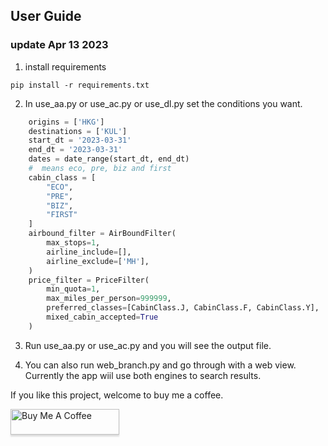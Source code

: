 ## User Guide
### update Apr 13 2023
1. install requirements
```
pip install -r requirements.txt
```
2. In use_aa.py or use_ac.py or use_dl.py set the conditions you want. 
```python
    origins = ['HKG']
    destinations = ['KUL']
    start_dt = '2023-03-31'
    end_dt = '2023-03-31'
    dates = date_range(start_dt, end_dt)
    #  means eco, pre, biz and first
    cabin_class = [
        "ECO",
        "PRE",
        "BIZ",
        "FIRST"
    ]
    airbound_filter = AirBoundFilter(
        max_stops=1,
        airline_include=[],
        airline_exclude=['MH'],
    )
    price_filter = PriceFilter(
        min_quota=1,
        max_miles_per_person=999999,
        preferred_classes=[CabinClass.J, CabinClass.F, CabinClass.Y],
        mixed_cabin_accepted=True
    )
```
3. Run use_aa.py or use_ac.py and you will see the output file.

4. You can also run web_branch.py and go through with a web view. Currently the app wiil use both engines to search results.


If you like this project, welcome to buy me a coffee.

<a href="https://www.buymeacoffee.com/xmsley" target="_blank"><img src="https://www.buymeacoffee.com/assets/img/custom_images/orange_img.png" alt="Buy Me A Coffee" style="height: 41px !important;width: 174px !important;box-shadow: 0px 3px 2px 0px rgba(190, 190, 190, 0.5) !important;-webkit-box-shadow: 0px 3px 2px 0px rgba(190, 190, 190, 0.5) !important;" ></a>
